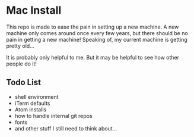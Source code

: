 Mac Install
=======================


This repo is made to ease the pain in setting up a new machine. A new machine only comes around once every few years, but there should be no pain in getting a new machine!
Speaking of, my current machine is getting pretty old...

It is probably only helpful to me. But it may be helpful to see how other people do it!

Todo List
--------------------------------------
* shell environment
* iTerm defaults
* Atom installs
* how to handle internal git repos
* fonts
* and other stuff I still need to think about...
